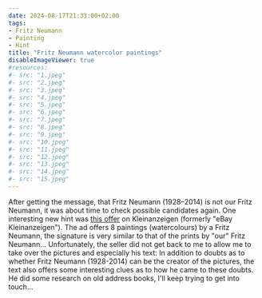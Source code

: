 ```yaml
---
date: 2024-08-17T21:33:00+02:00
tags:
- Fritz Neumann
- Painting
- Hint
title: "Fritz Neumann watercolor paintings"
disableImageViewer: true
#resources:
#- src: "1.jpeg"
#- src: "2.jpeg"
#- src: "3.jpeg"
#- src: "4.jpeg"
#- src: "5.jpeg"
#- src: "6.jpeg"
#- src: "7.jpeg"
#- src: "8.jpeg"
#- src: "9.jpeg"
#- src: "10.jpeg"
#- src: "11.jpeg"
#- src: "12.jpeg"
#- src: "13.jpeg"
#- src: "14.jpeg"
#- src: "15.jpeg"
---
```


After getting the message, that Fritz Neumann (1928–2014) is not our Fritz Neumann, it was about time to check possible candidates again. One interesting new hint was [this offer](https://www.kleinanzeigen.de/s-anzeige/8-gemaelde-aquarelle-fritz-neumann-1928-2014-berlin/2807167569-240-1236) on Kleinanzeigen (formerly "eBay Kleinanzeigen"). The ad offers 8 paintings (watercolours) by a Fritz Neumann, the signature is very similar to that of the prints by "our" Fritz Neumann...
Unfortunately, the seller did not get back to me to allow me to take over the pictures and especially his text: In addition to doubts as to whether Fritz Neumann (1928-2014) can be the creator of the pictures, the text also offers some interesting clues as to how he came to these doubts.
He did some research on old address books, I'll keep trying to get into touch...
